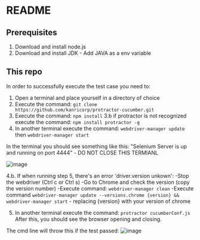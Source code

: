 # README
## Prerequisites
1. Download and install node.js
2. Download and install JDK - Add JAVA as a env variable

## This repo
In order to successfully execute the test case you need to:

1. Open a terminal and place yourself in a directory of choice
2. Execute the command: `git clone https://github.com/kanricorp/protractor-cucumber.git`
3. Execute the command: `npm install`
3.b if protractor is not recognized execute the command: `npm install protractor -g`
4. In another terminal execute the command: `webdriver-manager update` then `webdriver-manager start` 
      
In the terminal you should see something like this: "Selenium Server is up and running on port 4444"  - DO NOT CLOSE THIS TERMIANL

![image](https://user-images.githubusercontent.com/57548352/80135275-64ae4880-8576-11ea-8649-0fb2b077442f.png)

4.b. If when running step 5, there's an error 'driver.version unkown': 
      -Stop the webdriver (Ctrl c or Ctrl s)
      -Go to Chrome and check the version (copy the version number)
      -Execute command: `webdriver-manager clean`
      -Execute command `webdriver-manager update --versions.chrome {version} && webdriver-manager start` - replacing {version} with your version of chrome 
      
5. In another terminal execute the command: `protractor cucumberConf.js`
After this, you should see the browser opening and closing. 

The cmd line will throw this if the test passed: 
![image](https://user-images.githubusercontent.com/57548352/80135621-cec6ed80-8576-11ea-889f-b55b4ba6c606.png)


